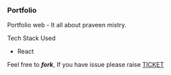 ### Portfolio
Portfolio web - It all about praveen mistry.

Tech Stack Used
- React

Feel free to ***fork***, If you have issue please raise [TICKET](https://github.com/PraveenMistry/Portfolio/issues)
